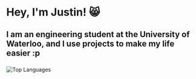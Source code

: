 # Hey, I'm Justin! 😸

## I am an engineering student at the University of Waterloo, and I use projects to make my life easier :p


### 
![Top Languages](https://github-readme-stats.vercel.app/api/top-langs/?username=justinlam747&layout=compact&theme=radical)
